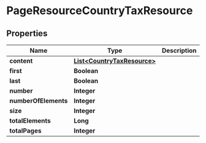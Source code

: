 
# PageResourceCountryTaxResource

## Properties
Name | Type | Description | Notes
------------ | ------------- | ------------- | -------------
**content** | [**List&lt;CountryTaxResource&gt;**](CountryTaxResource.md) |  |  [optional]
**first** | **Boolean** |  |  [optional]
**last** | **Boolean** |  |  [optional]
**number** | **Integer** |  |  [optional]
**numberOfElements** | **Integer** |  |  [optional]
**size** | **Integer** |  |  [optional]
**totalElements** | **Long** |  |  [optional]
**totalPages** | **Integer** |  |  [optional]



